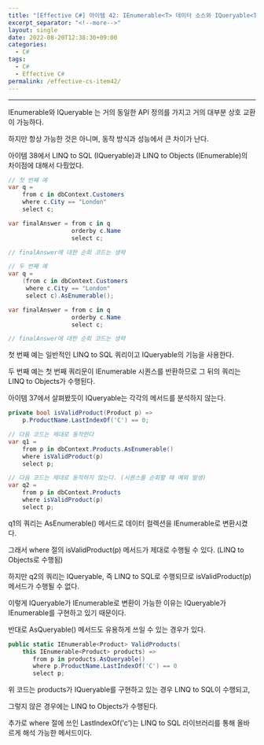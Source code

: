 ```yaml
---
title: "[Effective C#] 아이템 42: IEnumerable<T> 데이터 소스와 IQueryable<T> 데이터 소스를 구분하라"
excerpt_separator: "<!--more-->"
layout: single
date: 2022-08-20T12:38:30+09:00
categories:
  - C#
tags:
  - C#
  - Effective C#
permalink: /effective-cs-item42/
---
```

---

IEnumerable<T>와 IQueryable<T> 는 거의 동일한 API 정의를 가지고 거의 대부분 상호 교환이 가능하다.

하지만 항상 가능한 것은 아니며, 동작 방식과 성능에서 큰 차이가 난다.

<!--more-->

아이템 38에서 LINQ to SQL (IQueryable<T>)과 LINQ to Objects (IEnumerable<T>)의 차이점에 대해서 다뤘었다.

```cs
// 첫 번째 예
var q =
    from c in dbContext.Customers
    where c.City == "London"
    select c;

var finalAnswer = from c in q
                  orderby c.Name
                  select c;

// finalAnswer에 대한 순회 코드는 생략

// 두 번째 예
var q =
    (from c in dbContext.Customers
     where c.City == "London"
     select c).AsEnumerable();

var finalAnswer = from c in q
                  orderby c.Name
                  select c;

// finalAnswer에 대한 순회 코드는 생략
```

첫 번째 예는 일반적인 LINQ to SQL 쿼리이고 IQueryable<T>의 기능을 사용한다.

두 번째 예는 첫 번째 쿼리문이 IEnumerable<T> 시퀀스를 반환하므로 그 뒤의 쿼리는 LINQ to Objects가 수행된다.


아이템 37에서 살펴봤듯이 IQueryable<T>는 각각의 메서드를 분석하지 않는다.
```cs
private bool isValidProduct(Product p) =>
    p.ProductName.LastIndexOf('C') == 0;

// 다음 코드는 제대로 동작한다
var q1 =
	from p in dbContext.Products.AsEnumerable()
    where isValidProduct(p)
    select p;

// 다음 코드는 제대로 동작하지 않는다. (시퀀스를 순회활 때 예외 발생)
var q2 =
    from p in dbContext.Products
    where isValidProduct(p)
    select p;
```

q1의 쿼리는 AsEnumerable() 메서드로 데이터 컬렉션을 IEnumerable로 변환시켰다.

그래서 where 절의 isValidProduct(p) 메서드가 제대로 수행될 수 있다. (LINQ to Objects로 수행됨)

하지만 q2의 쿼리는 IQueryable<T>, 즉 LINQ to SQL로 수행되므로 isValidProduct(p) 메서드가 수행될 수 없다.


이렇게 IQueryable<T>가 IEnumerable<T>로 변환이 가능한 이유는 IQueryable<T>가 IEnumerable<T>를 구현하고 있기 때문이다.


반대로 AsQueryable() 메서드도 유용하게 쓰일 수 있는 경우가 있다.

```cs
public static IEnumerable<Product> ValidProducts(
	this IEnumerable<Product> products) =>
       from p in products.AsQueryable()
       where p.ProductName.LastIndexOf('C') == 0
       select p;
```

위 코드는 products가 IQueryable<Product>를 구현하고 있는 경우 LINQ to SQL이 수행되고,

그렇지 않은 경우에는 LINQ to Objects가 수행된다.

추가로 where 절에 쓰인 LastIndexOf('c')는 LINQ to SQL 라이브러리를 통해 올바르게 해석 가능한 메서드이다.
